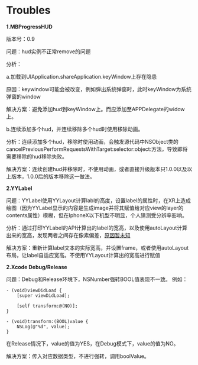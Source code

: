 # Troubles

**1.MBProgressHUD**

版本号：0.9

问题：hud实例不正常remove的问题

分析：

a.加载到UIApplication.shareApplication.keyWindow上存在隐患

原因：keywindow可能会被改变，例如弹出系统弹窗时，此时keyWindow为系统弹窗的window

解决方案：避免添加hud到keyWindow上。而应添加至APPDelegate的widow上。

b.连续添加多个hud，并连续移除多个hud时使用移除动画。

分析：连续添加多个hud，移除时使用动画，会触发源代码中NSObject类的cancelPreviousPerformRequestsWithTarget:selector:object:方法，导致即将需要移除的hud移除失败。

解决方案：连续创建hud并移除时，不使用动画，或者直接升级版本只1.0.0以及以上版本，1.0.0后的版本移除这一做法。


**2.YYLabel**

问题：YYLabel使用YYLayout计算labl的高度，设置label的属性时，在XR上造成绘图（因为YYLabel显示的内容是生成image并将其赋值给对应view的layer的contents属性）模糊，但在IphoneX以下机型不明显，个人猜测受分辨率影响。

分析：通过打印YYLabel的API计算出的label的宽高，以及使用autoLayout计算出来的宽高，发现两者之间存在像素偏差，[原因暂未知]()

解决方案：重新计算label文本的实际宽高，并设置frame，或者使用autoLayout布局，让label自适应宽高。不使用YYLayout计算出的宽高进行赋值

**2.Xcode Debug/Release**

问题：Debug和Release环境下，NSNumber强转BOOL值表现不一致。
例如：

	- (void)viewDidLoad {
		[super viewDidLoad];
	
		[self transform:@(NO)];
	}

	- (void)transform:(BOOL)value {
		NSLog(@"%d", value);
	}

在Release情况下，value的值为YES，在Debug模式下，value的值为NO。

解决方案：传入对应数据类型，不进行强转，调用boolValue。

